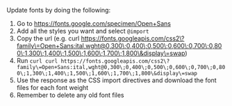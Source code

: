 Update fonts by doing the following:

1. Go to https://fonts.google.com/specimen/Open+Sans
2. Add all the styles you want and select `@import`
3. Copy the url (e.g. curl https://fonts.googleapis.com/css2\?family\=Open+Sans:ital,wght@0,300\;0,400\;0,500\;0,600\;0,700\;0,800\;1,300\;1,400\;1,500\;1,600\;1,700\;1,800\&display\=swap)
4. Run `curl curl https://fonts.googleapis.com/css2\?family\=Open+Sans:ital,wght@0,300\;0,400\;0,500\;0,600\;0,700\;0,800\;1,300\;1,400\;1,500\;1,600\;1,700\;1,800\&display\=swap`
5. Use the response as the CSS import directives and download the font files for each font weight
6. Remember to delete any old font files